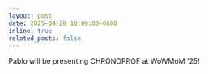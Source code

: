 ```yaml
---
layout: post
date: 2025-04-28 10:00:00-0600
inline: true
related_posts: false
---
```


<!-- A simple inline announcement with Markdown emoji! :sparkles: :smile: -->
Pablo will be presenting CHRONOPROF at WoWMoM '25!